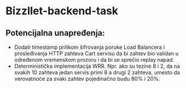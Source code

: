 # Bizzllet-backend-task

## Potencijalna unapređenja:
- Dodati timestamp prilikom šifrovanja poruke Load Balancera i prosleđivanja HTTP zahteva Cart servisu da bi zahtev bio validan u određenom vremenskom prozoru i da bi se sprečio replay napad.
- Deterministička implementacija WRR. Npr. ako su tezine 8 i 2, da na svakih 10 zahteva jedan servis primi 8 a drugi 2 zahteva, umesto da verovatnoće za svaki zahtev pojedinačno budu 80% i 20%.
